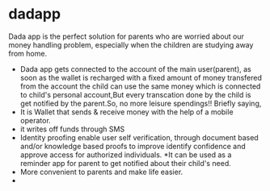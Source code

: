 # dadapp

Dada app is the perfect solution for parents who are worried about our money handling problem, especially when the children are studying away from home.
* Dada app gets connected to the account of the main user(parent), as soon as the wallet is recharged with a fixed amount of money transfered from the account the child can use the same money which is connected to child's personal account,But every transcation done by the child is get notified by the parent.So, no more leisure spendings!!
Briefly saying,
* It is Wallet that sends & receive money with the help of a mobile operator. 
* it writes off funds through SMS
* Identity proofing enable user self verification, through document based and/or knowledge based proofs to improve identify confidence and approve access for authorized individuals.
*It can be used as a reminder app for parent to get notified about their child's need.
* More convenient to parents and make life easier.
* 
